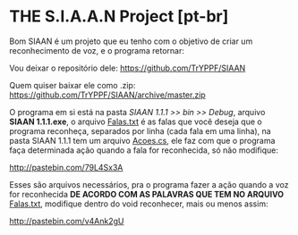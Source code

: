 <b>THE S.I.A.A.N Project [pt-br]</b>
=====
Bom SIAAN é um projeto que eu tenho com o objetivo de criar um reconhecimento de voz, e o programa retornar:

Vou deixar o repositório dele:
https://github.com/TrYPPF/SIAAN

Quem quiser baixar ele como .zip:
https://github.com/TrYPPF/SIAAN/archive/master.zip 

O programa em si está na pasta <i>SIAAN 1.1.1 >> bin >> Debug</i>, arquivo <b>SIAAN 1.1.1.exe</b>, o arquivo <u>Falas.txt</u> é as falas que você deseja que o programa reconheça, separados por linha (cada fala em uma linha), na pasta SIAAN 1.1.1 tem um arquivo <u>Acoes.cs</u>, ele faz com que o programa faça determinada ação quando a fala for reconhecida, só não modifique:

http://pastebin.com/79L4Sx3A

Esses são arquivos necessários, pra o programa fazer a ação quando a voz for reconhecida <b>DE ACORDO COM AS PALAVRAS QUE TEM NO ARQUIVO</b> <u>Falas.txt</u>, modifique dentro do void reconhecer, mais ou menos assim:

http://pastebin.com/v4Ank2gU
